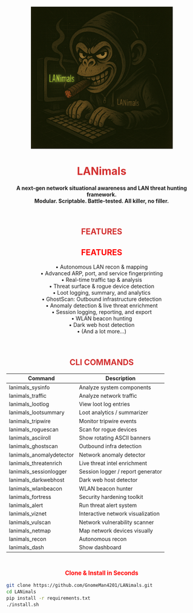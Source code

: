 
<p align="center">
  <img src="assets/LANimals_logo.png" alt="LANimals Logo" width="375">
</p>

<h1 align="center"><span style="color:#d32f2f;">LANimals</span></h1>

<p align="center"><b>
A next-gen network situational awareness and LAN threat hunting framework.<br>
Modular. Scriptable. Battle-tested. All killer, no filler.
</b></p>

<br>

<h2 align="center"><span style="color:#d32f2f;">FEATURES</span></h2>

<h2 align="center" style="color:red;">FEATURES</h2>

<p align="center">
  • Autonomous LAN recon & mapping<br>
  • Advanced ARP, port, and service fingerprinting<br>
  • Real-time traffic tap & analysis<br>
  • Threat surface & rogue device detection<br>
  • Loot logging, summary, and analytics<br>
  • GhostScan: Outbound infrastructure detection<br>
  • Anomaly detection & live threat enrichment<br>
  • Session logging, reporting, and export<br>
  • WLAN beacon hunting<br>
  • Dark web host detection<br>
  • (And a lot more...)
</p>


<br>

<h2 align="center"><span style="color:#d32f2f;">CLI COMMANDS</span></h2>

<p align="center">
<table align="center">
<thead>
<tr>
<th>Command</th>
<th>Description</th>
</tr>
</thead>
<tbody>
<tr><td>lanimals_sysinfo</td><td>Analyze system components</td></tr>
<tr><td>lanimals_traffic</td><td>Analyze network traffic</td></tr>
<tr><td>lanimals_lootlog</td><td>View loot log entries</td></tr>
<tr><td>lanimals_lootsummary</td><td>Loot analytics / summarizer</td></tr>
<tr><td>lanimals_tripwire</td><td>Monitor tripwire events</td></tr>
<tr><td>lanimals_roguescan</td><td>Scan for rogue devices</td></tr>
<tr><td>lanimals_asciiroll</td><td>Show rotating ASCII banners</td></tr>
<tr><td>lanimals_ghostscan</td><td>Outbound infra detection</td></tr>
<tr><td>lanimals_anomalydetector</td><td>Network anomaly detector</td></tr>
<tr><td>lanimals_threatenrich</td><td>Live threat intel enrichment</td></tr>
<tr><td>lanimals_sessionlogger</td><td>Session logger / report generator</td></tr>
<tr><td>lanimals_darkwebhost</td><td>Dark web host detector</td></tr>
<tr><td>lanimals_wlanbeacon</td><td>WLAN beacon hunter</td></tr>
<tr><td>lanimals_fortress</td><td>Security hardening toolkit</td></tr>
<tr><td>lanimals_alert</td><td>Run threat alert system</td></tr>
<tr><td>lanimals_viznet</td><td>Interactive network visualization</td></tr>
<tr><td>lanimals_vulscan</td><td>Network vulnerability scanner</td></tr>
<tr><td>lanimals_netmap</td><td>Map network devices visually</td></tr>
<tr><td>lanimals_recon</td><td>Autonomous recon</td></tr>
<tr><td>lanimals_dash</td><td>Show dashboard</td></tr>
</tbody>
</table>
</p>

<br>

<p align="center">
  <b style="color:red; font-size:1.1em;">Clone & Install in Seconds</b>
</p>

<p align="center">
  
```sh
git clone https://github.com/GnomeMan4201/LANimals.git
cd LANimals
pip install -r requirements.txt
./install.sh

